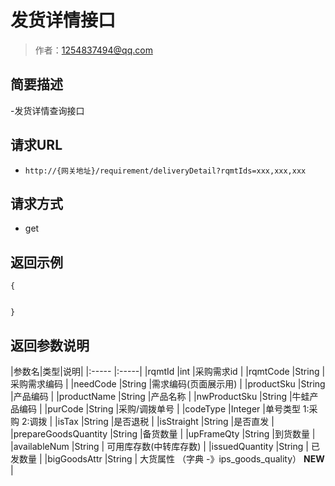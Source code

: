 # 发货详情接口

> 作者：1254837494@qq.com

## 简要描述

-发货详情查询接口

## 请求URL
- `http://{网关地址}/requirement/deliveryDetail?rqmtIds=xxx,xxx,xxx`

## 请求方式
- get 

## 返回示例 

``` 
{


}

```

## 返回参数说明 

|参数名|类型|说明|
|:-----  |:-----|
|rqmtId |int   |采购需求id |
|rqmtCode   |String |采购需求编码   |
|needCode   |String |需求编码(页面展示用)   |
|productSku   |String |产品编码   |
|productName   |String |产品名称   |
|nwProductSku   |String |牛蛙产品编码   |
|purCode   |String |采购/调拨单号   |
|codeType   |Integer |单号类型 1:采购 2:调拨   |
|isTax   |String |是否退税   |
|isStraight   |String |是否直发   |
|prepareGoodsQuantity   |String |备货数量   |
|upFrameQty   |String |到货数量   |
|availableNum   |String | 可用库存数(中转库存数)  |
|issuedQuantity   |String | 已发数量  |
|bigGoodsAttr   |String | 大货属性 （字典 -》ips_goods_quality）  **NEW** |